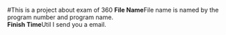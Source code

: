 #This is a project about exam of 360
**File Name**File name is named by the program number and program name.<br/>
**Finish Time**Util I send you a email.<br/>
